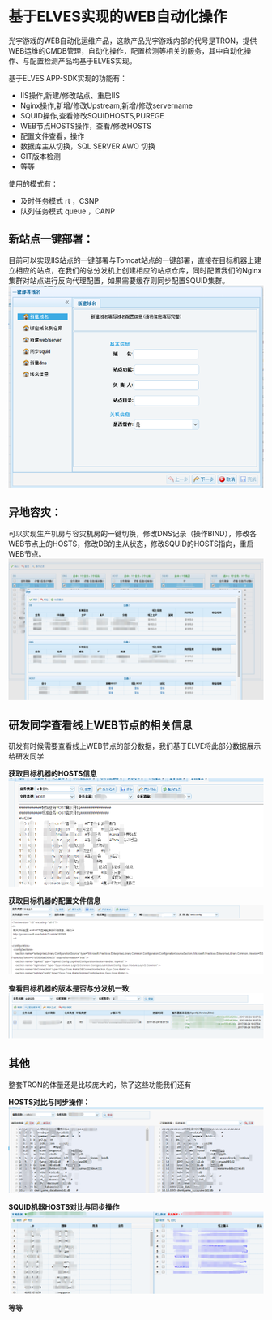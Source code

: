 # 基于ELVES实现的WEB自动化操作

光宇游戏的WEB自动化运维产品，这款产品光宇游戏内部的代号是TRON，提供WEB运维的CMDB管理，自动化操作，配置检测等相关的服务，其中自动化操作、与配置检测产品均基于ELVES实现。

基于ELVES APP-SDK实现的功能有：

* IIS操作,新建/修改站点、重启IIS
* Nginx操作,新增/修改Upstream,新增/修改servername
* SQUID操作,查看修改SQUIDHOSTS,PUREGE
* WEB节点HOSTS操作，查看/修改HOSTS
* 配置文件查看，操作
* 数据库主从切换，SQL SERVER AWO 切换
* GIT版本检测
* 等等

使用的模式有：

* 及时任务模式 rt ，CSNP
* 队列任务模式 queue ，CANP

## 新站点一键部署：

目前可以实现IIS站点的一键部署与Tomcat站点的一键部署，直接在目标机器上建立相应的站点，在我们的总分发机上创建相应的站点仓库，同时配置我们的Nginx集群对站点进行反向代理配置，如果需要缓存则同步配置SQUID集群。![](/assets/practice-create-web.png)

## 异地容灾：

可以实现生产机房与容灾机房的一键切换，修改DNS记录（操作BIND），修改各WEB节点上的HOSTS，修改DB的主从状态，修改SQUID的HOSTS指向，重启WEB节点。![](/assets/practice-rongzai.png)

## 研发同学查看线上WEB节点的相关信息

研发有时候需要查看线上WEB节点的部分数据，我们基于ELVE将此部分数据展示给研发同学

**获取目标机器的HOSTS信息**![](/assets/practice-get_node_info1.png)

**获取目标机器的配置文件信息**![](/assets/practice-get_node_info2.png)

**查看目标机器的版本是否与分发机一致**![](/assets/practice-get_node_info3.png)

## 其他

整套TRON的体量还是比较庞大的，除了这些功能我们还有

**HOSTS对比与同步操作：**![](/assets/practice-get_node_info4.png)

**SQUID机器HOSTS对比与同步操作**![](/assets/practice-get_node_info5.png)

**等等**

